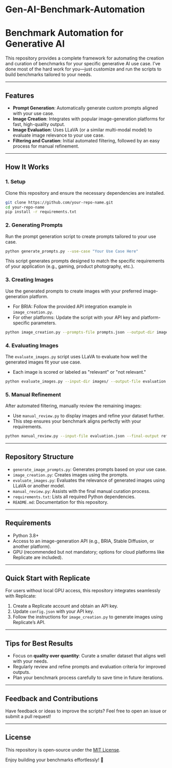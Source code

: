 # Gen-AI-Benchmark-Automation

# **Benchmark Automation for Generative AI**  
This repository provides a complete framework for automating the creation and curation of benchmarks for your specific generative AI use case. I’ve done most of the hard work for you—just customize and run the scripts to build benchmarks tailored to your needs.  

---

## **Features**  
- **Prompt Generation**: Automatically generate custom prompts aligned with your use case.  
- **Image Creation**: Integrates with popular image-generation platforms for fast, high-quality output.  
- **Image Evaluation**: Uses LLaVA (or a similar multi-modal model) to evaluate image relevance to your use case.  
- **Filtering and Curation**: Initial automated filtering, followed by an easy process for manual refinement.  

---

## **How It Works**  

### 1. **Setup**  
Clone this repository and ensure the necessary dependencies are installed.  

```bash
git clone https://github.com/your-repo-name.git  
cd your-repo-name  
pip install -r requirements.txt  
```

### 2. **Generating Prompts**  
Run the prompt generation script to create prompts tailored to your use case.  

```bash
python generate_prompts.py --use-case "Your Use Case Here"  
```  
This script generates prompts designed to match the specific requirements of your application (e.g., gaming, product photography, etc.).  

### 3. **Creating Images**  
Use the generated prompts to create images with your preferred image-generation platform.  
- For BRIA: Follow the provided API integration example in `image_creation.py`.  
- For other platforms: Update the script with your API key and platform-specific parameters.  

```bash
python image_creation.py --prompts-file prompts.json --output-dir images/  
```

### 4. **Evaluating Images**  
The `evaluate_images.py` script uses LLaVA to evaluate how well the generated images fit your use case.  
- Each image is scored or labeled as "relevant" or "not relevant."  

```bash
python evaluate_images.py --input-dir images/ --output-file evaluation.json  
```

### 5. **Manual Refinement**  
After automated filtering, manually review the remaining images:  
- Use `manual_review.py` to display images and refine your dataset further.  
- This step ensures your benchmark aligns perfectly with your requirements.  

```bash
python manual_review.py --input-file evaluation.json --final-output refined_benchmark/  
```

---

## **Repository Structure**  

- `generate_image_prompts.py`: Generates prompts based on your use case.  
- `image_creation.py`: Creates images using the prompts.  
- `evaluate_images.py`: Evaluates the relevance of generated images using LLaVA or another model.  
- `manual_review.py`: Assists with the final manual curation process.  
- `requirements.txt`: Lists all required Python dependencies.  
- `README.md`: Documentation for this repository.  

---

## **Requirements**  
- Python 3.8+  
- Access to an image-generation API (e.g., BRIA, Stable Diffusion, or another platform).  
- GPU (recommended but not mandatory; options for cloud platforms like Replicate are included).  

---

## **Quick Start with Replicate**  
For users without local GPU access, this repository integrates seamlessly with Replicate:  
1. Create a Replicate account and obtain an API key.  
2. Update `config.json` with your API key.  
3. Follow the instructions for `image_creation.py` to generate images using Replicate’s API.  

---

## **Tips for Best Results**  
- Focus on **quality over quantity**: Curate a smaller dataset that aligns well with your needs.  
- Regularly review and refine prompts and evaluation criteria for improved outputs.  
- Plan your benchmark process carefully to save time in future iterations.  

---

## **Feedback and Contributions**  
Have feedback or ideas to improve the scripts? Feel free to open an issue or submit a pull request!  

---

## **License**  
This repository is open-source under the [MIT License](LICENSE).  

Enjoy building your benchmarks effortlessly! 🎉
